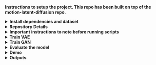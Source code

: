 
**Instructions to setup the project. This repo has been built on top of the motion-latent-diffusion repo.**
<details>
<summary> <b>Install dependencies and dataset </b> </summary>

1. Conda environment
conda create python=3.9 --name mld
conda activate mld
Install the packages in requirements.txt and install PyTorch 2.2.2 If any package error, refer packages_ref.txt file

pip install -r requirements.txt
We test our code on Python 3.9.12 and PyTorch 2.2.2

2. Dependencies
Run the script to download dependencies materials:

bash prepare/download_smpl_model.sh
bash prepare/prepare_clip.sh
For Text to Motion Evaluation

bash prepare/download_t2m_evaluators.sh

3. Prepare the HumanML dataset
Please refer to HumanML3D for text-to-motion dataset setup.

You can download the Human ML data from our drive : https://drive.google.com/file/d/1bOmzxuH8xNk2XM4Onfde0tstDovgRowV/view?usp=sharing. However, note that due to the distribution policy of AMASS dataset, we are not allowed to distribute the data directly. We provided just for this project to reduce the effort in setting up the data and replicate the results. Unzip the data in a folder called datasets/humanml3d. Alternatively, follow the instructions given below to do the whole setup if you are interested.

    1. Download the dataset for this folder from amass data site. Navigate to this link of humanml3d repository (https://github.com/EricGuo5513/HumanML3D/tree/main)
    2. Run the scripts for raw_pose_processing.ipynb, motion_representation.ipynb, cal_mean_variance.ipynb.
    3. Follow the instructions of downloading datasets listed in the raw_pose_processing.ipynb. These datasets should be unzipped directly in a folder called amass_data/. For ex, the kitml dataset should be unzipped such that it follows this structure: amass_data/KIT/001/001.npy
    4. Make sure all the other files such as license.txt are removed. The datasets folders will have also have to be renamed to some specific names described in the raw_pose_processing.ipynb file.
    5. After running all 3 notebooks, you should end up with a folder called datasets/humanml3d which consists of npy files, text files, Mean.npy and Std.npy of the whole data. This should consists of motion representations collated from different data sources. It follows the SMPL skeleton structure of 22 joints.
    6. Make sure to run the verification cells in the above scripts so there aren't any errors on dataset setup.

</details>

<details>
<summary> <b>Repository Details</b> </summary>
1. Our Code Changes (and explaining the folder structure)
datasets

    - humanml3d: place the downloaded dataset here
    configs: contains the arguments

    - assets (modified this file to adjust the paths accordingly): path configs

    - config_vae_humanml3d.yaml (added this file): human ml 3d config file for VAE training

    - config_GAN_humanml3d.yaml (added this file): human ml 3d config file for GAN training
    prepare:

    - contains bash scripts to download the dependecies. Also make sure once you download edit the path accordingly in the configs/assest.yaml

mld

    - models: 

        - get_model.py: edited the line 6 in this file to handle modeltype GAN and WGAN 

        - model_type: 
            - base.py: base pytorch lighting module, mld.package
            - GAN.py (added this file): this files used in the train.py. Internally calls architectures/gan_arcitecture.py etc
            - WGAN.py (added this file):  this files used in the train.py. Internally calls architectures/wgan_arcitecture.py etc
            - WGANGP.py (added this file):  this files used in the train.py. Internally calls architectures/wgangp_basic.py etc


        - architectures: define architectures
            - gan_arcitecture.py (added this file): Has the simple GAN architecture with BCE loss
            - wgan_arcitecture.py (added this file):  Has the simple GAN architecture with Wassestein loss
            - gan_dense.py (added this file):  Has the Dense GAN architecture with BCE loss
            - wgan_dense.py (added this file): Has the Dense GAN architecture with Wassestein loss
            - mlp_gan.py (added this file): Has the MLP GAN architecture with BCE loss
            - wmlp_gan.py (added this file): Has the MLP GAN architecture with Wassestein loss
            - wgangp_basic.py (added this file): Has the simple GAN architecture with Wassestein loss and gradient penalty

        -losses: 
            - mld.py: added lines 50-55, 95-96, 136-139 to handle the stage "GAN"

    - train.py -> file in which training VAE or GAN happens.

    - trainer_bash.sh (added this file) -> To run the training in GPU

    - test.py -> testing and calculating the evaluation metrics

    - demo.py - loading the trained models and showing demo (text to motion)

    - render.py -> visulaize motions using blender

    - demo/example.txt: text input for testing

results:

    - GAN: results with GAN architectures

    - WGAN: results with WGAN architecture


</details>

<details>
<summary> <b>Important instructions to note before running scripts </b></summary>
We have set up config files depending on the model type you want to test (GAN, WGAN, WGANGP) and the architecture type.

The architecture type is set in model.arch_type in config files.

Given below is the valid architecture types you can test and demo:

stage  | architectures |
-------|-------------------|
GAN    | simple, dense, mlp |
WGAN   | simple, dense |
WGANGP | simple |

Use the appropriate config files based on the model stage as follows:

stage  | config file path |
-------|-------------------|
GAN    | ./configs/config_GAN_humanml3d.yaml |
WGAN   | ./configs/config_WGAN_humanml3d.yaml |
WGANGP | ./configs/config_WGANGP_humanml3d.yaml |

Make a checkpoints folder before running demo scripts so the models are downloaded and stored in the folder.

To make it easier for you to test the models, we have setup the demo script such that it will accept the model type and architecture type
from config files and automatically download the best model we have trained to the checkpoints folder.

</details>

<details>
<summary> <b>Train VAE </b> </summary>
Please first check the parameters in configs/config_vae_humanml3d.yaml, e.g. NAME

Then, run the following command:
```
python -m train --cfg configs/config_vae_humanml3d.yaml --cfg_assets configs/assets.yaml --batch_size 64 --nodebug
```
</details>
<details>
<summary> <b>Train GAN</b> </summary>
Ready to train GAN model?

Please update the parameters in configs/config_GAN_kitml.yaml, e.g. NAME, Update the PRETRAINED_VAE to the latest VAE ckpt model path in previous step
Use TRAIN.STAGE=GAN and model.model_type=GAN for GAN training, WGAN for Wassestein GAN training and WGANGP for Wasserstein GAN-GP respectively.
Please note you have to change both parameters for changes to work smoothly.

```
python -m train --cfg configs/config_GAN_humanml3d.yaml --cfg_assets configs/assets.yaml --batch_size 64 --nodebug
```

change the config files depending on the model type (GAN, WGAN, WGANGP). Set the architecture in model.arch_type (simple, dense, mlp). Refer
to **Important Instructions** to get all valid architecture types for each model.

</details>

<details>
<summary> <b>Evaluate the model</b> </summary>
    Please first put the tained model checkpoint path to TEST.CHECKPOINT in configs/config_GAN_humanml3d.yaml.

    Then, run the following command:

    To test trained VAE: ```python -m test --cfg configs/config_vae_humanml3d.yaml --cfg_assets configs/assets.yaml```

    To test trained GAN: ```python -m test --cfg configs/config_GAN_humanml3d.yaml --cfg_assets configs/assets.yaml```

    change the config files depending on the model type (GAN, WGAN, WGANGP). Set the architecture in model.arch_type

</details>

<details>
<summary> <b>Demo</b> </summary>

**The following instructions are for getting visual outputs from the best models we have identified for each model type and architecture.**

**First set up blender in your system. Please follow the instructions given below to do the setup.**

1. Download and Install Blender (We used windows) - https://www.blender.org/download/releases/2-93/
2. Follow the Blender Installation procedure (from step 1-6 under visualization section) mentioned in the TEMOS-Rendering motions from the url - https://github.com/Mathux/TEMOS
3. Update the path environment variable to add the path of Blender(Blender.exe) by following the steps (for windows):

    (i) Select Start select Control Panel. double click System and select the Advanced tab.

    (ii) Click Environment Variables. In the section System Variables find the PATH environment variable and select it. Click Edit. If the PATH environment variable does not exist, click New.

    (iii) In the Edit System Variable (or New System Variable) window, specify the value of the PATH environment variable. Click OK. Close all remaining windows by clicking OK.

4. Execute the following command:
```YOUR_BLENDER_PYTHON_PATH/python -m pip install -r prepare/requirements_render.txt```
5. Download the checkpoint and deps folder from the following drive link (this is mentioned in the Quick start setup and download steps in the mld repo directly follow them if using Linux or Linux subsystem in windows): https://drive.google.com/drive/folders/1U93wvPsqaSzb5waZfGFVYc4tLCAOmB4C
unzip both the folders and move them into the repo directory
6. Open the config.py file in the directory motion-latent-diffusion-main\mld\transforms\joints2rots and update the SMPL_MODEL_DIR, GMM_MODEL_DIR, SMPL_MEAN_FILE and Part_Seg_DIR variables with respective file paths in your local systems.
7. Rename the render_mld.yaml file name into render.yaml in the configs folder.
8. Now execute the below command from the repo directory in command prompt
```blender --background --python render.py -- --cfg=./configs/render.yaml --dir=YOUR_NPY_FOLDER --mode=video --joint_type=HumanML3D```

In case the video generation fails but the frames are generated succefully, use blender to make video from the generated frames (reference video to do this: https://www.youtube.com/watch?v=jRsYkp3GoK0&ab_channel=BlenderInferno)

Make a folder called 'checkpoints' which will store all the necessary model checkpoints required to run this project and demo it.

Set the stage variable in TRAIN.STAGE inside the config files to set the GAN model type. To set the specific architecture (basic, dense, mlp) set it under
model.arch_type in the config files.

To run the demo using the trained GAN for the inputs demo/example.txt

Run demo using:  ```python demo.py --cfg configs/config_GAN_humanml3d.yaml --cfg_assets ./configs/assets.yaml --example ./demo/example.txt ```

The outputs:

npy file: the generated motions with the shape of (nframe, 22, 3) for HumanML. You can find these in the results section.
text file: the input text prompt

</details>

<details>
<summary><b>Outputs</b></summary>
You can find the npy converted to video here: https://drive.google.com/drive/folders/1Ik9CkRPsKm3_Gy8cMDZSJg1_K-qC8YDC?usp=drive_link
</details>